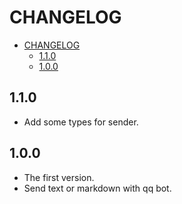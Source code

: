 # CHANGELOG

- [CHANGELOG](#changelog)
  - [1.1.0](#110)
  - [1.0.0](#100)

## 1.1.0

- Add some types for sender.

## 1.0.0

- The first version.
- Send text or markdown with qq bot.

